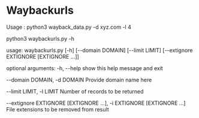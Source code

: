 # Waybackurls

Usage :
python3 wayback_data.py -d xyz.com -l 4

python3 waybackurls.py -h

usage: waybackurls.py [-h] [--domain DOMAIN] [--limit LIMIT] [--extignore EXTIGNORE [EXTIGNORE ...]]

optional arguments:
  -h, --help            show this help message and exit

  --domain DOMAIN, -d DOMAIN Provide domain name here

  --limit LIMIT, -l LIMIT Number of records to be returned

  --extignore EXTIGNORE [EXTIGNORE ...], -i EXTIGNORE [EXTIGNORE ...]
                        File extensions to be removed from result
